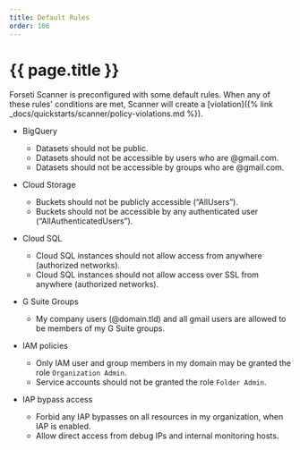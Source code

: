 ```yaml
---
title: Default Rules
order: 106
---
```


# {{ page.title }}

Forseti Scanner is preconfigured with some default rules. When any of these rules' conditions are met, 
Scanner will create a [violation]({% link _docs/quickstarts/scanner/policy-violations.md %}).

* BigQuery
  * Datasets should not be public.
  * Datasets should not be accessible by users who are @gmail.com.
  * Datasets should not be accessible by groups who are @gmail.com.
 
* Cloud Storage
  * Buckets should not be publicly accessible (“AllUsers”).
  * Buckets should not be accessible by any authenticated user (“AllAuthenticatedUsers”).
 
* Cloud SQL
  * Cloud SQL instances should not allow access from anywhere (authorized networks).
  * Cloud SQL instances should not allow access over SSL from anywhere (authorized networks).
 
* G Suite Groups
  * My company users (@domain.tld) and all gmail users are allowed to be members of my G Suite groups.
 
* IAM policies
  * Only IAM user and group members in my domain may be granted the role `Organization Admin`.
  * Service accounts should not be granted the role `Folder Admin`.
 
* IAP bypass access
  * Forbid any IAP bypasses on all resources in my organization, when IAP is enabled.
  * Allow direct access from debug IPs and internal monitoring hosts.
